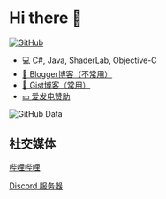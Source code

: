 # Hi there 👋

[![GitHub](https://img.shields.io/badge/dynamic/json?logo=github&label=GitHub&labelColor=495867&color=495867&query=%24.data.totalSubs&url=https%3A%2F%2Fapi.spencerwoo.com%2Fsubstats%2F%3Fsource%3Dgithub%26queryKey%3Dhayschan&style=flat-square)](https://github.com/Aaron8052)

- 💻 C#, Java, ShaderLab, Objective-C
- [📝 Blogger博客（不常用）](https://fengyansblog.blogspot.com/)
- [📝 Gist博客（常用）](https://gist.github.com/Aaron8052)
- [💴 爱发电赞助](https://afdian.net/a/fengyanDL)

![GitHub Data](https://github-readme-stats.vercel.app/api?username=Aaron8052)

## 社交媒体

[哔哩哔哩](https://space.bilibili.com/187016314)

[Discord 服务器](https://discord.gg/dl-community)

<!--
**Aaron8052/Aaron8052** is a ✨ _special_ ✨ repository because its `README.md` (this file) appears on your GitHub profile.

Here are some ideas to get you started:

- 🔭 I’m currently working on ...
- 🌱 I’m currently learning ...
- 👯 I’m looking to collaborate on ...
- 🤔 I’m looking for help with ...
- 💬 Ask me about ...
- 📫 How to reach me: ...
- 😄 Pronouns: ...
- ⚡ Fun fact: ...
-->

